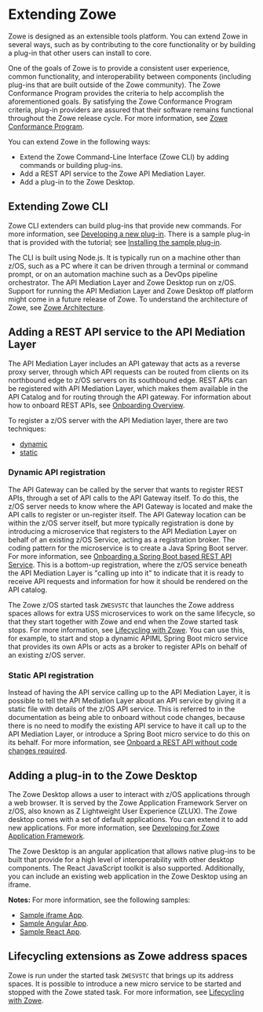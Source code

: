 # Extending Zowe

Zowe is designed as an extensible tools platform. You can extend Zowe in several ways, such as by contributing to the core functionality or by building a plug-in that other users can install to core.

One of the goals of Zowe is to provide a consistent user experience, common functionality, and interoperability between components (including plug-ins that are built outside of the Zowe community). The Zowe Conformance Program provides the criteria to help accomplish the aforementioned goals. By satisfying the Zowe Conformance Program criteria, plug-in providers are assured that their software remains functional throughout the Zowe release cycle. For more information, see [Zowe Conformance Program](zowe-conformance-program.md).

You can extend Zowe in the following ways:

- Extend the Zowe Command-Line Interface (Zowe CLI) by adding commands or building plug-ins.
- Add a REST API service to the Zowe API Mediation Layer.
- Add a plug-in to the Zowe Desktop.

## Extending Zowe CLI

Zowe CLI extenders can build plug-ins that provide new commands. For more information, see [Developing a new plug-in](extend-cli/cli-developing-a-plugin.md). There is a sample plug-in that is provided with the tutorial; see [Installing the sample plug-in](extend-cli/cli-installing-sample-plugin.md).

The CLI is built using Node.js. It is typically run on a machine other than z/OS, such as a PC where it can be driven through a terminal or command prompt, or on an automation machine such as a DevOps pipeline orchestrator. The API Mediation Layer and Zowe Desktop run on z/OS. Support for running the API Mediation Layer and Zowe Desktop off platform might come in a future release of Zowe. To understand the architecture of Zowe, see [Zowe Architecture](../getting-started/zowe-architecture.md).

## Adding a REST API service to the API Mediation Layer

The API Mediation Layer includes an API gateway that acts as a reverse proxy server, through which API requests can be routed from clients on its northbound edge to z/OS servers on its southbound edge. REST APIs can be registered with API Mediation Layer, which makes them available in the API Catalog and for routing through the API gateway. For information about how to onboard REST APIs, see [Onboarding Overview](extend-apiml/onboard-overview.md).

To register a z/OS server with the API Mediation layer, there are two techniques:
- [dynamic](#dynamic-api-registration)
- [static](#static-api-registration)

### Dynamic API registration

The API Gateway can be called by the server that wants to register REST APIs, through a set of API calls to the API Gateway itself. To do this, the z/OS server needs to know where the API Gateway is located and make the API calls to register or un-register itself. The API Gateway location can be within the z/OS server itself, but more typically registration is done by introducing a microservice that registers to the API Mediation Layer on behalf of an existing z/OS Service, acting as a registration broker. The coding pattern for the microservice is to create a Java Spring Boot server. For more information, see [Onboarding a Spring Boot based REST API Service](extend-apiml/onboard-spring-boot-enabler.md). This is a bottom-up registration, where the z/OS service beneath the API Mediation Layer is "calling up into it" to indicate that it is ready to receive API requests and information for how it should be rendered on the API catalog.

The Zowe z/OS started task `ZWESVSTC` that launches the Zowe address spaces allows for extra USS microservices to work on the same lifecycle, so that they start together with Zowe and end when the Zowe started task stops. For more information, see [Lifecycling with Zowe](lifecycling-with-zwesvstc.md). You can use this, for example, to start and stop a dynamic APIML Spring Boot micro service that provides its own APIs or acts as a broker to register APIs on behalf of an existing z/OS server.

### Static API registration

Instead of having the API service calling up to the API Mediation Layer, it is possible to tell the API Mediation Layer about an API service by giving it a static file with details of the z/OS API service.  This is referred to in the documentation as being able to onboard without code changes, because there is no need to modify the existing API service to have it call up to the API Mediation Layer, or introduce a Spring Boot micro service to do this on its behalf. For more information, see [Onboard a REST API without code changes required](extend-apiml/onboard-static-definition.md).

## Adding a plug-in to the Zowe Desktop

The Zowe Desktop allows a user to interact with z/OS applications through a web browser. It is served by the Zowe Application Framework Server on z/OS, also known as Z Lightweight User Experience (ZLUX). The Zowe desktop comes with a set of default applications. You can extend it to add new applications. For more information, see [Developing for Zowe Application Framework](extend-desktop/mvd-extendingzlux.md).

The Zowe Desktop is an angular application that allows native plug-ins to be built that provide for a high level of interoperability with other desktop components.  The React JavaScript toolkit is also supported. Additionally, you can include an existing web application in the Zowe Desktop using an iframe.

**Notes:** For more information, see the following samples:

- [Sample iframe App](extend-desktop/mvd-extendingzlux.md#sample-iframe-app).
- [Sample Angular App](extend-desktop/mvd-extendingzlux.md#sample-angular-app).
- [Sample React App](extend-desktop/mvd-extendingzlux.md#sample-react-app).

## Lifecycling extensions as Zowe address spaces

Zowe is run under the started task `ZWESVSTC` that brings up its address spaces. It is possible to introduce a new micro service to be started and stopped with the Zowe stated task. For more information, see [Lifecycling with Zowe](lifecycling-with-zwesvstc.md).

